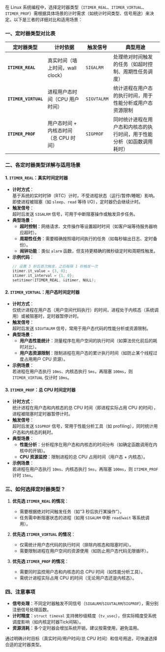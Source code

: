 
在 Linux 系统编程中，选择定时器类型（`ITIMER_REAL`、`ITIMER_VIRTUAL`、`ITIMER_PROF`）需根据具体场景的计时需求（如统计时间类型、信号用途）来决定。以下是三者的详细对比和适用场景：


### **一、定时器类型对比表**
| 定时器类型          | 计时依据                          | 触发信号       | 典型用途                                                                 |
|---------------------|-----------------------------------|----------------|--------------------------------------------------------------------------|
| **`ITIMER_REAL`**   | 真实时间（墙上时间，wall clock）  | `SIGALRM`      | 处理绝对时间触发的任务（如超时控制、周期性任务调度）                     |
| **`ITIMER_VIRTUAL`** | 进程用户态时间（CPU 用户时间）    | `SIGVTALRM`    | 统计进程在用户态的执行时间，用于性能分析或用户态资源限制               |
| **`ITIMER_PROF`**   | 用户态时间 + 内核态时间（总 CPU 时间） | `SIGPROF` | 同时统计进程在用户态和内核态的执行时间，用于性能分析（如函数调用耗时） |


### **二、各定时器类型详解与适用场景**

#### **1. `ITIMER_REAL`：真实时间定时器**
- **计时方式**：  
  基于系统的实时时钟（RTC）计时，不受进程状态（运行/暂停/睡眠）影响。即使进程被阻塞（如 `sleep`、`read` 等待 I/O），定时器仍会继续计时。
- **触发信号**：  
  超时后发送 `SIGALRM` 信号，可用于中断阻塞操作或触发异步任务。
- **典型场景**：  
  - **超时控制**：网络请求、文件操作等设置超时时间（如客户端等待服务器响应超时）。  
  - **周期性任务**：需要精确按照墙时间执行的任务（如每秒输出日志、定时备份）。  
  - **闹钟功能**：类似 `alarm` 函数，但支持更精确的微秒级定时和周期性触发。  
- **示例代码**：  
  ```c
  // 设置 3 秒后首次触发，之后每隔 1 秒触发一次
  itimer.it_value = {3, 0};
  itimer.it_interval = {1, 0};
  setitimer(ITIMER_REAL, &itimer, NULL);
  ```

#### **2. `ITIMER_VIRTUAL`：用户态时间定时器**
- **计时方式**：  
  仅统计进程在用户态（用户空间代码执行）的时间，进程处于内核态（系统调用）或被阻塞时，定时器暂停计时。
- **触发信号**：  
  超时后发送 `SIGVTALRM` 信号，常用于用户态代码的性能分析或资源限制。
- **典型场景**：  
  - **用户态性能统计**：测量程序在用户空间的执行时间（如算法优化前后的耗时对比）。  
  - **用户态资源限制**：限制进程在用户态的累计执行时间（如防止某个线程过度占用用户 CPU 资源）。  
- **示例场景**：  
  若进程在用户态执行 `10ms`、内核态执行 `5ms`，再阻塞 `100ms`，则 `ITIMER_VIRTUAL` 仅计时 `10ms`。

#### **3. `ITIMER_PROF`：总 CPU 时间定时器**
- **计时方式**：  
  统计进程在用户态和内核态的总 CPU 时间（即进程实际占用 CPU 的时间），进程被阻塞时定时器暂停计时。
- **触发信号**：  
  超时后发送 `SIGPROF` 信号，常用于性能分析工具（如 profiling），同时统计用户态和内核态的耗时。
- **典型场景**：  
  - **性能分析**：分析程序在用户态和内核态的时间分布（如确定函数调用在内核中的开销）。  
  - **CPU 资源监控**：限制进程的总 CPU 占用时间（用户态 + 内核态）。  
- **示例场景**：  
  若进程在用户态执行 `10ms`、内核态执行 `5ms`，再阻塞 `100ms`，则 `ITIMER_PROF` 计时 `15ms`。


### **三、如何选择定时器类型？**
1. **优先选 `ITIMER_REAL` 的情况**：  
   - 需要根据绝对时间触发任务（如“3 秒后执行某操作”）。  
   - 任务需中断阻塞状态的进程（如用 `SIGALRM` 中断 `read`/`wait` 等系统调用）。  

2. **优先选 `ITIMER_VIRTUAL` 的情况**：  
   - 仅需统计用户态代码的执行时间（排除内核态和阻塞时间）。  
   - 需要限制进程在用户空间的资源使用（如防止用户态代码无限循环）。  

3. **优先选 `ITIMER_PROF` 的情况**：  
   - 需要同时监控用户态和内核态的总 CPU 时间（如性能分析工具）。  
   - 需统计进程实际占用 CPU 的时间（无论用户态还是内核态）。  


### **四、注意事项**
- **信号处理**：不同定时器触发不同信号（`SIGALRM`/`SIGVTALRM`/`SIGPROF`），需分别注册信号处理函数。  
- **计时精度**：`struct timeval` 支持微秒级精度（`tv_usec`），但实际精度受系统调度影响（如内核定时器Tick间隔）。  
- **资源消耗**：多个定时器会增加系统开销，建议按需使用，避免滥用。  

通过明确计时目标（真实时间/用户时间/总 CPU 时间）和信号用途，可快速选择合适的定时器类型。